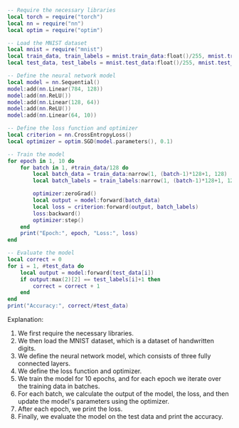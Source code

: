 ```lua
-- Require the necessary libraries
local torch = require("torch")
local nn = require("nn")
local optim = require("optim")

-- Load the MNIST dataset
local mnist = require("mnist")
local train_data, train_labels = mnist.train_data:float()/255, mnist.train_labels
local test_data, test_labels = mnist.test_data:float()/255, mnist.test_labels

-- Define the neural network model
local model = nn.Sequential()
model:add(nn.Linear(784, 128))
model:add(nn.ReLU())
model:add(nn.Linear(128, 64))
model:add(nn.ReLU())
model:add(nn.Linear(64, 10))

-- Define the loss function and optimizer
local criterion = nn.CrossEntropyLoss()
local optimizer = optim.SGD(model.parameters(), 0.1)

-- Train the model
for epoch in 1, 10 do
    for batch in 1, #train_data/128 do
        local batch_data = train_data:narrow(1, (batch-1)*128+1, 128)
        local batch_labels = train_labels:narrow(1, (batch-1)*128+1, 128)

        optimizer:zeroGrad()
        local output = model:forward(batch_data)
        local loss = criterion:forward(output, batch_labels)
        loss:backward()
        optimizer:step()
    end
    print("Epoch:", epoch, "Loss:", loss)
end

-- Evaluate the model
local correct = 0
for i = 1, #test_data do
    local output = model:forward(test_data[i])
    if output:max(2)[2] == test_labels[i]+1 then
        correct = correct + 1
    end
end
print("Accuracy:", correct/#test_data)
```

Explanation:

1. We first require the necessary libraries.
2. We then load the MNIST dataset, which is a dataset of handwritten digits.
3. We define the neural network model, which consists of three fully connected layers.
4. We define the loss function and optimizer.
5. We train the model for 10 epochs, and for each epoch we iterate over the training data in batches.
6. For each batch, we calculate the output of the model, the loss, and then update the model's parameters using the optimizer.
7. After each epoch, we print the loss.
8. Finally, we evaluate the model on the test data and print the accuracy.